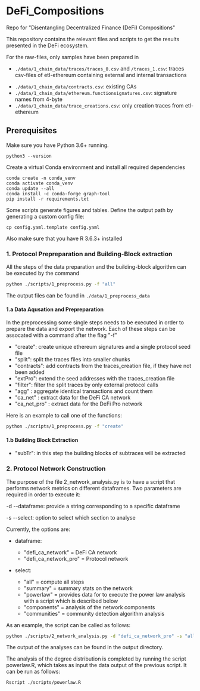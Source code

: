 # DeFi_Compositions
Repo for "Disentangling Decentralized Finance (DeFi) Compositions"

This repository contains the relevant files and scripts to get the results presented in the DeFi ecosystem.

For the raw-files, only samples have been prepared in 
- ```./data/1_chain_data/traces/traces_0.csv``` and ```/traces_1.csv```: traces csv-files of etl-ethereum containing external and internal transactions
* ```./data/1_chain_data/contracts.csv```: existing CAs
* ```./data/1_chain_data/ethereum.functionsignatures.csv```: signature names from 4-byte
* ```./data/1_chain_data/trace_creations.csv```: only creation traces from etl-ethereum

## Prerequisites

Make sure you have Python 3.6+ running.

	python3 --version

Create a virtual Conda environment and install all required dependencies

    conda create -n conda_venv 
    conda activate conda_venv
    conda update --all
    conda install -c conda-forge graph-tool
    pip install -r requirements.txt
    
Some scripts generate figures and tables. Define the output path by generating a custom config file:

	cp config.yaml.template config.yaml
  
Also make sure that you have R 3.6.3+ installed


### 1. Protocol Prepreparation and Building-Block extraction

All the steps of the data preparation and the building-block algorithm can be executed by the command
```sh
python ./scripts/1_preprocess.py -f "all"
```
The output files can be found in ```./data/1_preprocess_data```

#### 1.a Data Aqusation and Prepreparation

In the preprocessing some single steps needs to be executed in order to prepare the data and export the network.
Each of these steps can be assocated with a command after the flag "-f"

* "create": create unique ethereum signatures and a single protocol seed file
* "split": split the traces files into smaller chunks
* "contracts": add contracts from the traces_creation file, if they have not been added
* "extPro": extend the seed addresses with the traces_creation file
* "filter": filter the split traces by only external protocol calls
* "agg" : aggregate identical transactions and count them
* "ca_net" : extract data for the DeFi CA network
* "ca_net_pro" : extract data for the DeFi Pro network


Here is an example to call one of the functions:
```sh
python ./scripts/1_preprocess.py -f "create"
```
#### 1.b Building Block Extraction

* "subTr": in this step the building blocks of subtraces will be extracted


### 2. Protocol Network Construction

The purpose of the file 2_network_analysis.py is to have a script that performs network metrics
on different dataframes. Two parameters are required in order to execute it:

-d --dataframe: provide a string corresponding to a specific dataframe

-s --select: option to select which section to analyse

Currently, the options are: 

* dataframe: 
    * "defi_ca_network" = DeFi CA network
    * "defi_ca_network_pro" = Protocol network 
  
* select: 
    * "all" = compute all steps
    * "summary" = summary stats on the network
    * "powerlaw" = provides data for to execute the power law analysis with a script which is described below
    * "components" = analysis of the network components
    * "communities" = community detection algorithm analysis

As an example, the script can be called as follows: 

```sh
python ./scripts/2_network_analysis.py -d "defi_ca_network_pro" -s "all"
```

The output of the analyses can be found in the output directory.

The analysis of the degree distribution is completed by running the script powerlaw.R, which takes as input the data
output of the previous script. It can be run as follows:

```sh
Rscript ./scripts/powerlaw.R
```
